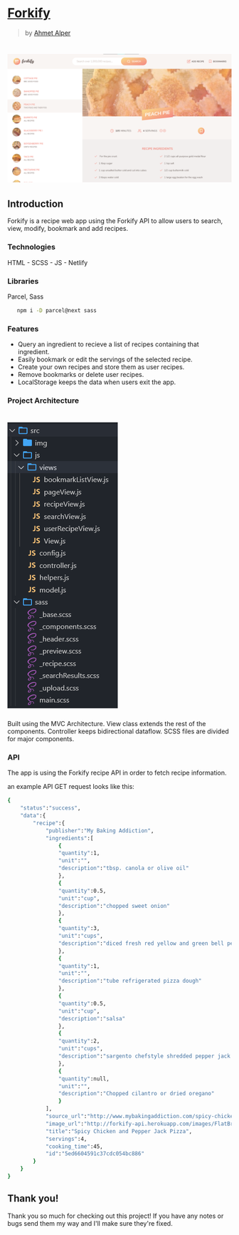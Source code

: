 # [Forkify](https://recipeapp-forkify.netlify.app/)
> by [Ahmet Alper](https://github.com/ahmetalpergit)
# ![showcase](src/img/readme-forkify.png)

## Introduction

Forkify is a recipe web app using the Forkify API to allow users to search, view, modify, bookmark and add recipes.

### Technologies

HTML - SCSS - JS - Netlify

### Libraries

Parcel, Sass

```sh
   npm i -D parcel@next sass
```

### Features

* Query an ingredient to recieve a list of recipes containing that ingredient.
* Easily bookmark or edit the servings of the selected recipe.
* Create your own recipes and store them as user recipes.
* Remove bookmarks or delete user recipes.
* LocalStorage keeps the data when users exit the app.

### Project Architecture

# ![architecture](src/img/readme-forkify-architecture.png)

Built using the MVC Architecture. View class extends the rest of the components. Controller keeps bidirectional dataflow. SCSS files are divided for major components.

### API

The app is using the Forkify recipe API in order to fetch recipe information.

an example API GET request looks like this:
```sh
{
    "status":"success",
    "data":{
        "recipe":{
            "publisher":"My Baking Addiction",
            "ingredients":[
                {
                "quantity":1,
                "unit":"",
                "description":"tbsp. canola or olive oil"
                },
                {
                "quantity":0.5,
                "unit":"cup",
                "description":"chopped sweet onion"
                },
                {
                "quantity":3,
                "unit":"cups",
                "description":"diced fresh red yellow and green bell peppers"
                },
                {
                "quantity":1,
                "unit":"",
                "description":"tube refrigerated pizza dough"
                },
                {
                "quantity":0.5,
                "unit":"cup",
                "description":"salsa"
                },
                {
                "quantity":2,
                "unit":"cups",
                "description":"sargento chefstyle shredded pepper jack cheese"
                },
                {
                "quantity":null,
                "unit":"",
                "description":"Chopped cilantro or dried oregano"
                }
            ],
            "source_url":"http://www.mybakingaddiction.com/spicy-chicken-and-pepper-jack-pizza-recipe/",
            "image_url":"http://forkify-api.herokuapp.com/images/FlatBread21of1a180.jpg",
            "title":"Spicy Chicken and Pepper Jack Pizza",
            "servings":4,
            "cooking_time":45,
            "id":"5ed6604591c37cdc054bc886"
        }
    }
}
```

## Thank you!

Thank you so much for checking out this project! If you have any notes or bugs send them my way and I'll make sure they're fixed.